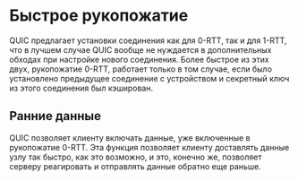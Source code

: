 # Быстрое рукопожатие
QUIC предлагает установки соединения как для 0-RTT, так и для 1-RTT, что в лучшем случае QUIC
вообще не нуждается в дополнительных обходах при настройке нового соединения. Более быстрое
из этих двух, рукопожатие 0-RTT, работает только в том случае, если было установлено предыдущее
соединение с устройством и секретный ключ из этого соединения был кэширован.

## Ранние данные
QUIC позволяет клиенту включать данные, уже включенные в рукопожатие 0-RTT. Эта
функция позволяет клиенту доставлять данные узлу так быстро, как это возможно, и
это, конечно же, позволяет серверу реагировать и отправлять данные обратно еще раньше.
